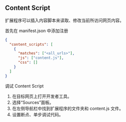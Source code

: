 ## Content Script

扩展程序可以插入内容脚本来读取、修改当前所访问网页内容。

首先在 manifest.json 中添加注册

```json
{
  "content_scripts": [
    {
      "matches": ["<all_urls>"],
      "js": ["content.js"],
      "css": []
    }
  ]
}
```

调试 Content Script

1. 在目标网页上打开开发者工具。
2. 选择“Sources”面板。
3. 在左侧导航栏中找到扩展程序的文件夹和 content.js 文件。
4. 设置断点、单步调试代码。
